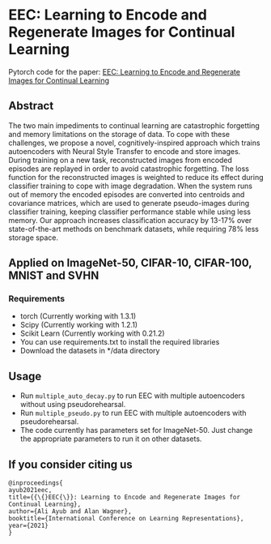 # EEC: Learning to Encode and Regenerate Images for Continual Learning
Pytorch code for the paper: [EEC: Learning to Encode and Regenerate Images for Continual Learning](https://arxiv.org/pdf/2101.04904.pdf)
## Abstract
The two main impediments to continual learning are catastrophic forgetting and memory limitations on the storage of data. To cope with these challenges, we propose a novel, cognitively-inspired approach which trains autoencoders with Neural Style Transfer to encode and store images. During training on a new task, reconstructed images from encoded episodes are replayed in order to avoid catastrophic forgetting. The loss function for the reconstructed images is weighted to reduce its effect during classifier training to cope with image degradation. When the system runs out of memory the encoded episodes are converted into centroids and covariance matrices, which are used to generate pseudo-images during classifier training, keeping classifier performance stable while using less memory. Our approach increases classification accuracy by 13-17% over state-of-the-art methods on benchmark datasets, while requiring 78% less storage space.  

## Applied on ImageNet-50, CIFAR-10, CIFAR-100, MNIST and SVHN 

### Requirements
* torch (Currently working with 1.3.1)
* Scipy (Currently working with 1.2.1)
* Scikit Learn (Currently working with 0.21.2)
* You can use requirements.txt to install the required libraries
* Download the datasets in */data directory
## Usage
* Run ```multiple_auto_decay.py``` to run EEC with multiple autoencoders without using pseudorehearsal.
* Run ```multiple_pseudo.py``` to run EEC with multiple autoencoders with pseudorehearsal.
* The code currently has parameters set for ImageNet-50. Just change the appropriate parameters to run it on other datasets.
## If you consider citing us
```
@inproceedings{
ayub2021eec,
title={{\{}EEC{\}}: Learning to Encode and Regenerate Images for Continual Learning},
author={Ali Ayub and Alan Wagner},
booktitle={International Conference on Learning Representations},
year={2021}
}
```
